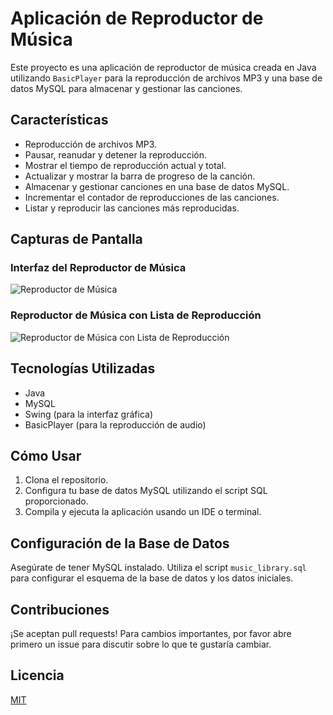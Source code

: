# Aplicación de Reproductor de Música

Este proyecto es una aplicación de reproductor de música creada en Java utilizando `BasicPlayer` para la reproducción de archivos MP3 y una base de datos MySQL para almacenar y gestionar las canciones.

## Características

- Reproducción de archivos MP3.
- Pausar, reanudar y detener la reproducción.
- Mostrar el tiempo de reproducción actual y total.
- Actualizar y mostrar la barra de progreso de la canción.
- Almacenar y gestionar canciones en una base de datos MySQL.
- Incrementar el contador de reproducciones de las canciones.
- Listar y reproducir las canciones más reproducidas.

## Capturas de Pantalla

### Interfaz del Reproductor de Música
![Reproductor de Música](screenshots/reproductor_de_musica.png)

### Reproductor de Música con Lista de Reproducción
![Reproductor de Música con Lista de Reproducción](screenshots/reproductor_con_lista_de_reproduccion.png)

## Tecnologías Utilizadas

- Java
- MySQL
- Swing (para la interfaz gráfica)
- BasicPlayer (para la reproducción de audio)

## Cómo Usar

1. Clona el repositorio.
2. Configura tu base de datos MySQL utilizando el script SQL proporcionado.
3. Compila y ejecuta la aplicación usando un IDE o terminal.

## Configuración de la Base de Datos

Asegúrate de tener MySQL instalado. Utiliza el script `music_library.sql` para configurar el esquema de la base de datos y los datos iniciales.

## Contribuciones

¡Se aceptan pull requests! Para cambios importantes, por favor abre primero un issue para discutir sobre lo que te gustaría cambiar.

## Licencia

[MIT](LICENSE)
